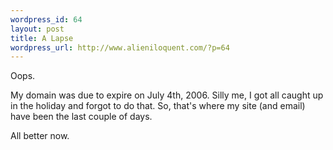 ```yaml
--- 
wordpress_id: 64
layout: post
title: A Lapse
wordpress_url: http://www.alieniloquent.com/?p=64
---
```

Oops.

My domain was due to expire on July 4th, 2006.  Silly me, I got all caught up in the holiday and forgot to do that.  So, that's where my site (and email) have been the last couple of days.

All better now.
